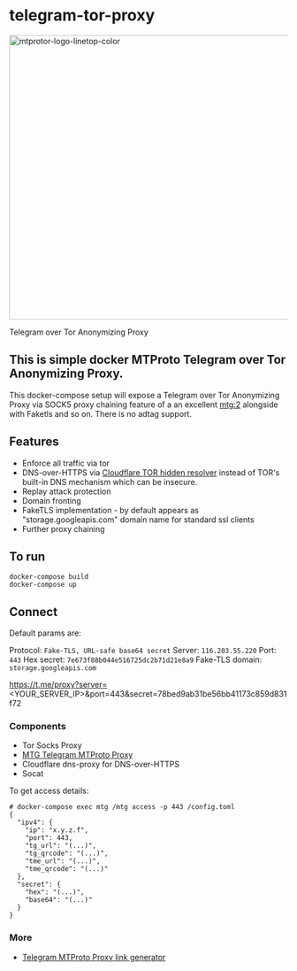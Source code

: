 # telegram-tor-proxy
<img width="514" alt="mtprotor-logo-linetop-color" src="https://github.com/fluential/telegram-tor-proxy/assets/1957220/1bf3085a-9d5f-4b42-951f-12cfe2233d2a">

Telegram over Tor Anonymizing Proxy


## This is simple docker MTProto Telegram over Tor Anonymizing Proxy.

This docker-compose setup will expose a Telegram over Tor Anonymizing Proxy via SOCK5 proxy chaining feature of a an excellent [mtg:2](https://github.com/9seconds/mtg/tree/v2) alongside with Faketls and so on. There is no adtag support.

## Features

- Enforce all traffic via tor
- DNS-over-HTTPS via [Cloudflare TOR hidden resolver](https://blog.cloudflare.com/welcome-hidden-resolver) instead of TOR's built-in DNS mechanism which can be insecure.
- Replay attack protection
- Domain fronting
- FakeTLS implementation - by default appears as "storage.googleapis.com" domain name for standard ssl clients
- Further proxy chaining

## To run
```shell
docker-compose build
docker-compose up
```

## Connect

Default params are:

Protocol: `Fake-TLS, URL-safe base64 secret`
Server: `116.203.55.220`
Port: `443`
Hex secret: `7e673f88b044e516725dc2b71d21e8a9`
Fake-TLS domain: `storage.googleapis.com`

https://t.me/proxy?server=<YOUR_SERVER_IP>&port=443&secret=78bed9ab31be56bb41173c859d831f72

### Components

- Tor Socks Proxy
- [MTG Telegram MTProto Proxy](https://github.com/9seconds/mtg/tree/v2)
- Cloudflare dns-proxy for DNS-over-HTTPS
- Socat

To get access details:
```shell
# docker-compose exec mtg /mtg access -p 443 /config.toml
{
  "ipv4": {
    "ip": "x.y.z.f",
    "port": 443,
    "tg_url": "(...)",
    "tg_qrcode": "(...)",
    "tme_url": "(...)",
    "tme_qrcode": "(...)"
  },
  "secret": {
    "hex": "(...)",
    "base64": "(...)"
  }
}
```

### More
- [Telegram MTProto Proxy link generator](http://seriyps.ru/mtpgen.html)
